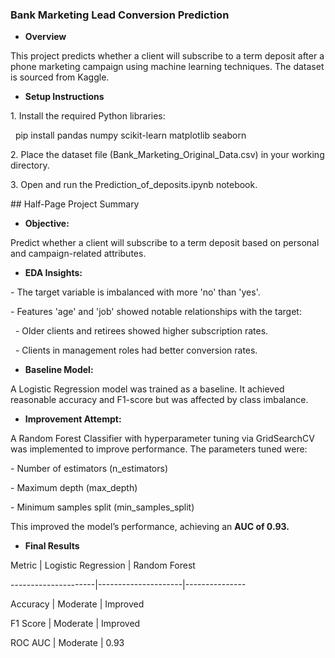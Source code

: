 ### **Bank Marketing Lead Conversion Prediction**



* **Overview**

This project predicts whether a client will subscribe to a term deposit after a phone marketing campaign using machine learning techniques. The dataset is sourced from Kaggle.



* **Setup Instructions**

1\. Install the required Python libraries:

&nbsp;  pip install pandas numpy scikit-learn matplotlib seaborn



2\. Place the dataset file (Bank\_Marketing\_Original\_Data.csv) in your working directory.



3\. Open and run the Prediction\_of\_deposits.ipynb notebook.



\## Half-Page Project Summary



* **Objective:**

Predict whether a client will subscribe to a term deposit based on personal and campaign-related attributes.



* **EDA Insights:**

\- The target variable is imbalanced with more 'no' than 'yes'.

\- Features 'age' and 'job' showed notable relationships with the target:

&nbsp; - Older clients and retirees showed higher subscription rates.

&nbsp; - Clients in management roles had better conversion rates.



* **Baseline Model:**

A Logistic Regression model was trained as a baseline. It achieved reasonable accuracy and F1-score but was affected by class imbalance.



* **Improvement Attempt:**

A Random Forest Classifier with hyperparameter tuning via GridSearchCV was implemented to improve performance. The parameters tuned were:

\- Number of estimators (n\_estimators)

\- Maximum depth (max\_depth)

\- Minimum samples split (min\_samples\_split)



This improved the model’s performance, achieving an **AUC of 0.93.**



* **Final Results**



Metric               | Logistic Regression | Random Forest

---------------------|---------------------|---------------

Accuracy             | Moderate            | Improved

F1 Score             | Moderate            | Improved

ROC AUC              | Moderate            | 0.93



